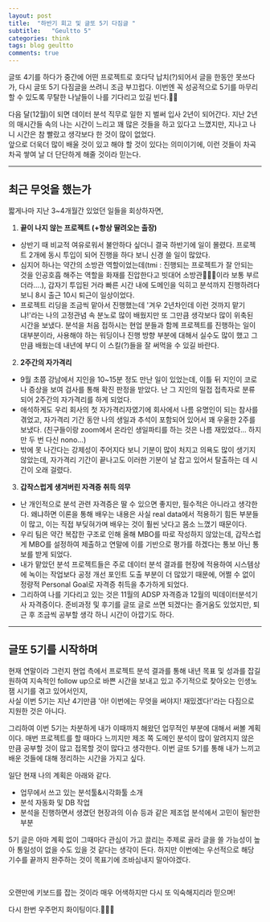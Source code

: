 ```yaml
---
layout: post
title:  "하반기 회고 및 글또 5기 다짐글 "
subtitle:   "Geultto 5"
categories: think
tags: blog geultto 
comments: true
---
```


글또 4기를 하다가 중간에 어떤 프로젝트로 호다닥 납치(?)되어서 글을 한동안 못쓰다가, 다시 글또 5기 다짐글을 쓰려니 조금 부끄럽다. 이번엔 꼭 성공적으로 5기를 마무리할 수 있도록 무탈한 나날들이 나를 기다리고 있길 빈다.🙏🏻

다음 달(12월)이 되면 데이터 분석 직무로 일한 지 벌써 입사 2년이 되어간다. 지난 2년의 매시간들 속의 나는 시간이 느리고 꽤 많은 것들을 하고 있다고 느꼈지만, 지나고 나니 시간은 참 빨랐고 생각보다 한 것이 많이 없었다.<br>
앞으로 더욱더 많이 배울 것이 있고 해야 할 것이 있다는 의미이기에, 이런 것들이 차곡차곡 쌓여 날 더 단단하게 해줄 것이라 믿는다. 

----
## 최근 무엇을 했는가

짧게나마 지난 3~4개월간 있었던 일들을 회상하자면, <br>
1. **끝이 나지 않는 프로젝트 (+항상 딸려오는 출장)**
- 상반기 때 비교적 여유로워서 불안하다 싶더니 결국 하반기에 일이 몰렸다. 프로젝트 2개에 동시 투입이 되어 진행을 하다 보니 신경 쓸 일이 많았다.
- 심지어 하나는 약간의 소방관 역할이었는데(tmi : 진행되는 프로젝트가 잘 안되는 것을 인공호흡 해주는 역할을 화재를 진압한다고 빗대어 소방관👩🏻‍🚒이라 보통 부르더라....), 갑자기 투입된 거라 빠른 시간 내에 도메인을 익히고 분석까지 진행하려다 보니 8시 출근 10시 퇴근이 일상이었다.
- 프로젝트 리딩을 조금씩 맡아서 진행했는데 '겨우 2년차인데 이런 것까지 맡기냐!'라는 나의 고정관념 속 분노로 많이 배웠지만 또 그만큼 생각보다 많이 위축된 시간을 보냈다. 분석을 처음 접하시는 현업 분들과 함께 프로젝트를 진행하는 일이 대부분이라, 사용해야 하는 워딩이나 진행 방향 부분에 대해서 실수도 많이 했고 그만큼 배웠는데 내년에 부디 이 스킬(?)들을 잘 써먹을 수 있길 바란다.
2. **2주간의 자가격리**
- 9월 초쯤 강남에서 지인을 10~15분 정도 만난 일이 있었는데, 이틀 뒤 지인이 코로나 증상을 보여 검사를 통해 확진 판정을 받았다. 난 그 지인의 밀접 접촉자로 분류되어 2주간의 자가격리를 하게 되었다.
- 애석하게도 우리 회사의 첫 자가격리자였기에 회사에서 나름 유명인이 되는 참사를 겪었고, 자가격리 기간 동안  나의 생일과 추석이 포함되어 있어서 꽤 우울한 2주를 보냈다. (친구들이랑 zoom에서 온라인 생일파티를 하는 것은 나름 재밌었다... 하지만 두 번 다신 nono...)
-  밖에 못 나간다는 강제성이 주어지다 보니 기분이 많이 처지고 의욕도 많이 생기지 않았는데, 자가격리 기간이 끝나고도 이러한 기분이 날 잡고 있어서 탈출하는 데 시간이 오래 걸렸다.
3. **갑작스럽게 생겨버린 자격증 취득 의무**
- 난 개인적으로 분석 관련 자격증은 딸 수 있으면 좋지만, 필수적은 아니라고 생각한다. 왜냐하면 이론을 통해 배우는 내용은 사실 real data에서 적용하기 힘든 부분들이 많고, 이는 직접 부딪혀가며 배우는 것이 훨씬 낫다고 몸소 느꼈기 때문이다.
- 우리 팀은 약간 복잡한 구조로 인해 올해 MBO를 따로 작성하지 않았는데, 갑작스럽게 MBO를 설정하여 제출하고 연말에 이를 기반으로 평가를 하겠다는 통보 아닌 통보를 받게 되었다.
- 내가 맡았던 분석 프로젝트들은 주로 데이터 분석 결과를 현장에 적용하여 시스템상에 녹이는 작업보다 공정 개선 포인트 도출 부분이 더 많았기 때문에, 어쩔 수 없이 정량적 Personal Goal로 자격증 취득을 추가하게 되었다.
-  그리하여 나를 기다리고 있는 것은 11월의 ADSP 자격증과 12월의 빅데이터분석기사 자격증이다. 준비과정 및 후기를 글또 글로 쓰면 되겠다는 즐거움도 있었지만, 퇴근 후 조금씩 공부할 생각 하니 시간이 아깝기도 하다.

----
## 글또 5기를 시작하며
 
현재 연말이라 그런지 현업 측에서 프로젝트 분석 결과를 통해 내년 목표 및 성과를 잡길 원하여 지속적인 follow up으로 바쁜 시간을 보내고 있고 주기적으로 찾아오는 인생노잼 시기를 겪고 있어서인지,<br>
사실 이번 5기는 지난 4기만큼 '아! 이번에는 무엇을 써야지! 재밌겠다!'라는 다짐으로 지원한 것은 아니다.

그리하여 이번 5기는 차분하게 내가 이때까지 해왔던 업무적인 부분에 대해서 써볼 계획이다.
매번 프로젝트를 할 때마다 느끼지만 제조 쪽 도메인 분석이 많이 알려지지 않은 만큼 공부할 것이 많고 접목할 것이 많다고 생각한다. 이번 글또 5기를 통해 내가 느끼고 배운 것들에 대해 정리하는 시간을 가지고 싶다.

일단 현재 나의 계획은 아래와 같다.<br>
- 업무에서 쓰고 있는 분석툴&시각화툴 소개
- 분석 자동화 및 DB 작업
- 분석을 진행하면서 생겼던 현장과의 이슈 등과 같은 제조업 분석에서 고민이 될만한 부분

5기 글은 아마 계획 없이 그때마다 관심이 가고 끌리는 주제로 골라 글을 쓸 가능성이 높아 통일성이 없을 수도 있을 것 같다는 생각이 든다. 하지만 이번에는 우선적으로 해당 기수를 끝까지 완주하는 것이 목표기에 조바심내지 말아야겠다.

<br>

오랜만에 키보드를 잡는 것이라 매우 어색하지만 다시 또 익숙해지리라 믿으며!

다시 한번 우주먼지 화이팅이다.👩🏻‍🚀
